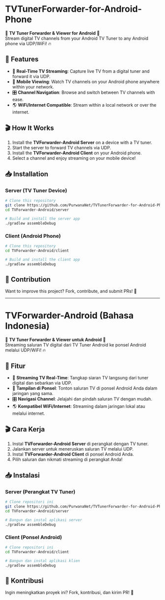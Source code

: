 # TVTunerForwarder-for-Android-Phone

📡 **TV Tuner Forwarder & Viewer for Android** 🎥  
Stream digital TV channels from your Android TV Tuner to any Android phone via UDP/WiFi! 🔥

## 📌 Features
- 📡 **Real-Time TV Streaming**: Capture live TV from a digital tuner and forward it via UDP.
- 📱 **Mobile Viewing**: Watch TV channels on your Android phone anywhere within your network.
- 🎛 **Channel Navigation**: Browse and switch between TV channels with ease.
- 🌎 **WiFi/Internet Compatible**: Stream within a local network or over the internet.

## 🎬 How It Works
1. Install the **TVForwarder-Android Server** on a device with a TV tuner.
2. Start the server to forward TV channels via UDP.
3. Install the **TVForwarder-Android Client** on your Android phone.
4. Select a channel and enjoy streaming on your mobile device!

## 📥 Installation
### **Server (TV Tuner Device)**
```sh
# Clone this repository
git clone https://github.com/PurwanaNet/TVTunerForwarder-for-Android-Phone.git
cd TVForwarder-Android/server

# Build and install the server app
./gradlew assembleDebug
```

### **Client (Android Phone)**
```sh
# Clone this repository
cd TVForwarder-Android/client

# Build and install the client app
./gradlew assembleDebug
```

## 🔗 Contribution
Want to improve this project? Fork, contribute, and submit PRs! 🚀

---

# TVForwarder-Android (Bahasa Indonesia)

📡 **TV Tuner Forwarder & Viewer untuk Android** 🎥  
Streaming saluran TV digital dari TV Tuner Android ke ponsel Android melalui UDP/WiFi! 🔥

## 📌 Fitur
- 📡 **Streaming TV Real-Time**: Tangkap siaran TV langsung dari tuner digital dan sebarkan via UDP.
- 📱 **Tampilan di Ponsel**: Tonton saluran TV di ponsel Android Anda dalam jaringan yang sama.
- 🎛 **Navigasi Channel**: Jelajahi dan pindah saluran TV dengan mudah.
- 🌎 **Kompatibel WiFi/Internet**: Streaming dalam jaringan lokal atau melalui internet.

## 🎬 Cara Kerja
1. Instal **TVForwarder-Android Server** di perangkat dengan TV tuner.
2. Jalankan server untuk meneruskan saluran TV melalui UDP.
3. Instal **TVForwarder-Android Client** di ponsel Android Anda.
4. Pilih saluran dan nikmati streaming di perangkat Anda!

## 📥 Instalasi
### **Server (Perangkat TV Tuner)**
```sh
# Clone repositori ini
git clone https://github.com/PurwanaNet/TVTunerForwarder-for-Android-Phone.git
cd TVForwarder-Android/server

# Bangun dan instal aplikasi server
./gradlew assembleDebug
```

### **Client (Ponsel Android)**
```sh
# Clone repositori ini
cd TVForwarder-Android/client

# Bangun dan instal aplikasi klien
./gradlew assembleDebug
```

## 🔗 Kontribusi
Ingin meningkatkan proyek ini? Fork, kontribusi, dan kirim PR! 🚀
